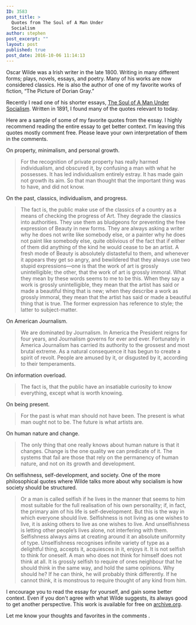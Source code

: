 ```yaml
---
ID: 3583
post_title: >
  Quotes from The Soul of A Man Under
  Socialism
author: stephen
post_excerpt: ""
layout: post
published: true
post_date: 2016-10-06 11:14:13
---
```

Oscar Wilde was a Irish writer in the late 1800. Writing in many different forms; plays, novels, essays, and poetry. Many of his works are now considered classics. He is also the author of one of my favorite works of fiction, “The Picture of Dorian Gray.”

Recently I read one of his shorter essays, <a href="https://en.wikipedia.org/wiki/The_Soul_of_Man_under_Socialism">The Soul of A Man Under Socialism</a>. Written in 1891, I found many of the quotes relevant to today.

Here are a sample of some of my favorite quotes from the essay. I highly recommend reading the entire essay to get better context. I'm leaving this quotes mostly comment free. Please leave your own interpretation of them in the comments.

On property, minimalism, and personal growth.
<blockquote>For the recognition of private property has really harmed individualism, and obscured it, by confusing a man with what he possesses. It has led individualism entirely estray. It has made gain not growth its aim. So that man thought that the important thing was to have, and did not know.</blockquote>
On the past, classics, individualism, and progress.
<blockquote>The fact is, the public make use of the classics of a country as a means of checking the progress of Art. They degrade the classics into authorities. They use them as bludgeons for preventing the free expression of Beauty in new forms. They are always asking a writer why he does not write like somebody else, or a painter why he does not paint like somebody else, quite oblivious of the fact that if either of them did anything of the kind he would cease to be an artist. A fresh mode of Beauty is absolutely distasteful to them, and whenever it appears they get so angry, and bewildered that they always use two stupid expressions—one is that the work of art is grossly unintelligible; the other, that the work of art is grossly immoral. What they mean by these words seems to me to be this. When they say a work is grossly unintelligible, they mean that the artist has said or made a beautiful thing that is new; when they describe a work as grossly immoral, they mean that the artist has said or made a beautiful thing that is true. The former expression has reference to style; the latter to subject-matter.</blockquote>
On American Journalism.
<blockquote>We are dominated by Journalism. In America the President reigns for four years, and Journalism governs for ever and ever. Fortunately in America Journalism has carried its authority to the grossest and most brutal extreme. As a natural consequence it has begun to create a spirit of revolt. People are amused by it, or disgusted by it, according to their temperaments.</blockquote>
On information overload.&nbsp;
<blockquote>The fact is, that the public have an insatiable curiosity to know everything, except what is worth knowing.</blockquote>
On being present.&nbsp;
<blockquote>For the past is what man should not have been. The present is what man ought not to be. The future is what artists are.</blockquote>
On human nature and change.
<blockquote>The only thing that one really knows about human nature is that it changes. Change is the one quality we can predicate of it. The systems that fail are those that rely on the permanency of human nature, and not on its growth and development.</blockquote>
On selfishness, self-development, and society. One of the more philosophical quotes where Wilde talks more about why socialism is how society should be structured.
<blockquote>Or a man is called selfish if he lives in the manner that seems to him most suitable for the full realisation of his own personality; if, in fact, the primary aim of his life is self-development. But this is the way in which everyone should live. Selfishness is not living as one wishes to live, it is asking others to live as one wishes to live. And unselfishness is letting other people’s lives alone, not interfering with them. Selfishness always aims at creating around it an absolute uniformity of type. Unselfishness recognises infinite variety of type as a delightful thing, accepts it, acquiesces in it, enjoys it. It is not selfish to think for oneself. A man who does not think for himself does not think at all. It is grossly selfish to require of ones neighbour that he should think in the same way, and hold the same opinions. Why should he? If he can think, he will probably think differently. If he cannot think, it is monstrous to require thought of any kind from him.</blockquote>
I encourage you to read the essay for yourself, and gain some better context. Even if you don't agree with what Wilde suggests, its always good to get another perspective. This work is available for free on <a href="https://archive.org/details/soulmanundersoc01wildgoog">archive.org</a>.

Let me know your thoughts and favorites in the comments .